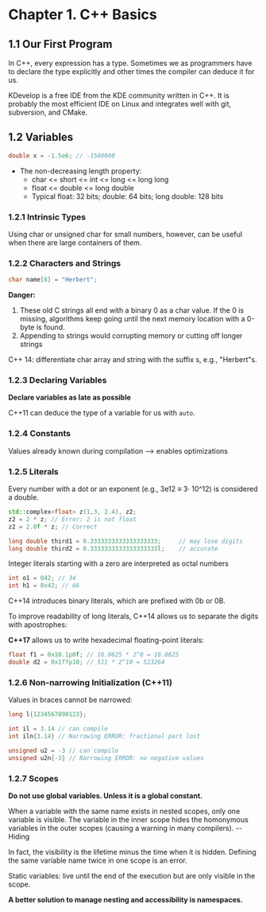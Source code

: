 # Chapter 1. C++ Basics

## 1.1 Our First Program

In C++, every expression has a type. Sometimes we as programmers have to declare the type explicitly and other times the compiler can deduce it for us.

KDevelop is a free IDE from the KDE community written in C++. It is probably the most efficient IDE on Linux and integrates well with git, subversion, and CMake.

## 1.2 Variables

```c++
double x = -1.5e6; // -1500000
```

- The non-decreasing length property:
  - char <= short <= int <= long <= long long
  - float <= double <= long double
  - Typical float: 32 bits; double: 64 bits; long double: 128 bits

### 1.2.1 Intrinsic Types

Using char or unsigned char for small numbers, however, can be useful when there are large containers of them.

### 1.2.2 Characters and Strings

```c++
char name[8] = "Herbert";
```

**Danger:** 

1. These old C strings all end with a binary 0 as a char value. If the 0 is missing, algorithms keep going until the next memory location with a 0-byte is found. 
2. Appending to strings would corrupting memory or cutting off  longer strings

C++ 14: differentiate char array and string with the suffix s, e.g., "Herbert"s. 

### 1.2.3 Declaring Variables

**Declare variables as late as possible**

C++11 can deduce the type of a variable for us with `auto`. 

### 1.2.4 Constants

Values already known during compilation --> enables optimizations

### 1.2.5 Literals

Every number with a dot or an exponent (e.g., 3e12 ≡ 3· 10^12) is considered a double.

```c++
std::complex<float> z(1,3, 2.4), z2;
z2 = 2 * z; // Error: 2 is not float
z2 = 2.0f * z; // Correct
```

```c++
long double third1 = 0.3333333333333333333;     // may lose digits
long double third2 = 0.3333333333333333333l;    // accurate
```

Integer literals starting with a zero are interpreted as octal numbers

```c++
int o1 = 042; // 34
int h1 = 0x42; // 66
```

C++14 introduces binary literals, which are prefixed with 0b or 0B.

To improve readability of long literals, C++14 allows us to separate the digits with apostrophes:

**C++17** allows us to write hexadecimal floating-point literals: 

```c++
float f1 = 0x10.1p0f; // 16.0625 * 2^0 = 16.0625
double d2 = 0x1ffp10; // 511 * 2^10 = 523264
```

### 1.2.6 Non-narrowing Initialization (C++11)

Values in braces cannot be narrowed:

```c++
long l{1234567890123};

int il = 3.14 // can compile
int iln{3.14} // Narrowing ERROR: fractional part lost

unsigned u2 = -3 // can compile
unsigned u2n{-3} // Narrowing ERROR: no negative values
```

### 1.2.7 Scopes

**Do not use global variables. Unless it is a global constant.**

When a variable with the same name exists in nested scopes, only one variable is visible. The variable in the inner scope hides the homonymous variables in the outer scopes (causing a warning in many compilers). --Hiding

In fact, the visibility is the lifetime minus the time when it is hidden. Defining the same variable name twice in one scope is an error.

Static variables: live until the end of the execution but are only visible in the scope. 

**A better solution to manage nesting and accessibility is namespaces.**

